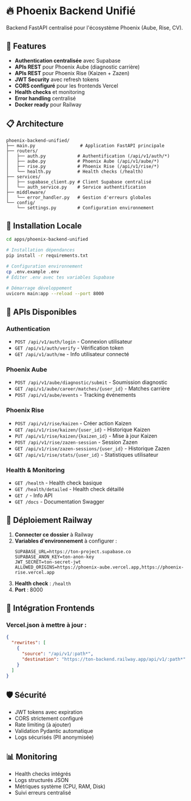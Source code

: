 # 🔥 Phoenix Backend Unifié

Backend FastAPI centralisé pour l'écosystème Phoenix (Aube, Rise, CV).

## 🚀 Features

- **Authentication centralisée** avec Supabase
- **APIs REST** pour Phoenix Aube (diagnostic carrière)  
- **APIs REST** pour Phoenix Rise (Kaizen + Zazen)
- **JWT Security** avec refresh tokens
- **CORS configuré** pour les frontends Vercel
- **Health checks** et monitoring
- **Error handling** centralisé
- **Docker ready** pour Railway

## 📋 Architecture

```
phoenix-backend-unified/
├── main.py                 # Application FastAPI principale
├── routers/
│   ├── auth.py            # Authentification (/api/v1/auth/*)
│   ├── aube.py            # Phoenix Aube (/api/v1/aube/*)
│   ├── rise.py            # Phoenix Rise (/api/v1/rise/*)
│   └── health.py          # Health checks (/health)
├── services/
│   ├── supabase_client.py # Client Supabase centralisé
│   └── auth_service.py    # Service authentification
├── middleware/
│   └── error_handler.py   # Gestion d'erreurs globales
└── config/
    └── settings.py        # Configuration environnement
```

## 🔧 Installation Locale

```bash
cd apps/phoenix-backend-unified

# Installation dépendances
pip install -r requirements.txt

# Configuration environnement
cp .env.example .env
# Éditer .env avec tes variables Supabase

# Démarrage développement
uvicorn main:app --reload --port 8000
```

## 📱 APIs Disponibles

### Authentication
- `POST /api/v1/auth/login` - Connexion utilisateur
- `GET /api/v1/auth/verify` - Vérification token
- `GET /api/v1/auth/me` - Info utilisateur connecté

### Phoenix Aube
- `POST /api/v1/aube/diagnostic/submit` - Soumission diagnostic
- `GET /api/v1/aube/career/matches/{user_id}` - Matches carrière
- `POST /api/v1/aube/events` - Tracking événements

### Phoenix Rise
- `POST /api/v1/rise/kaizen` - Créer action Kaizen
- `GET /api/v1/rise/kaizen/{user_id}` - Historique Kaizen
- `PUT /api/v1/rise/kaizen/{kaizen_id}` - Mise à jour Kaizen
- `POST /api/v1/rise/zazen-session` - Session Zazen
- `GET /api/v1/rise/zazen-sessions/{user_id}` - Historique Zazen
- `GET /api/v1/rise/stats/{user_id}` - Statistiques utilisateur

### Health & Monitoring
- `GET /health` - Health check basique
- `GET /health/detailed` - Health check détaillé
- `GET /` - Info API
- `GET /docs` - Documentation Swagger

## 🚀 Déploiement Railway

1. **Connecter ce dossier** à Railway
2. **Variables d'environnement** à configurer :
   ```
   SUPABASE_URL=https://ton-project.supabase.co
   SUPABASE_ANON_KEY=ton-anon-key
   JWT_SECRET=ton-secret-jwt
   ALLOWED_ORIGINS=https://phoenix-aube.vercel.app,https://phoenix-rise.vercel.app
   ```
3. **Health check** : `/health`
4. **Port** : 8000

## 🔗 Intégration Frontends

### Vercel.json à mettre à jour :
```json
{
  "rewrites": [
    {
      "source": "/api/v1/:path*",
      "destination": "https://ton-backend.railway.app/api/v1/:path*"
    }
  ]
}
```

## 🛡️ Sécurité

- JWT tokens avec expiration
- CORS strictement configuré
- Rate limiting (à ajouter)
- Validation Pydantic automatique
- Logs sécurisés (PII anonymisée)

## 📊 Monitoring

- Health checks intégrés
- Logs structurés JSON
- Métriques système (CPU, RAM, Disk)
- Suivi erreurs centralisé